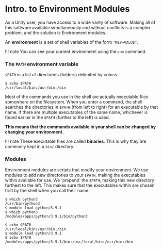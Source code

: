 # Intro. to Environment Modules #

As a Unity user, you have access to a wide varity of software. Making all of this software available simultaneously and without conflicts is a complex problem, and the solution is Environment modules.

An **environment** is a set of shell variables of the form `"KEY=VALUE"`.

!!! note
    You can see your current environment using the <red>`env`</red> command.

### The `PATH` environment variable ###
`$PATH` is a list of directories (folders) delimited by colons.
```
$ echo $PATH
/usr/local/bin:/usr/bin:/bin
```
Most of the commands you use in the shell are actually executable files somewhere on the filesystem. When you enter a command, the shell searches the directories in `$PATH` (from left to right) for an executable by that name. If there are multiple executables of the same name, whichever is found earlier in the `$PATH` (further to the left) is used.

**This means that the commands available in your shell can be changed by changing your environment.**

!!! note
    These executable files are called **binaries**. This is why they are commonly kept in a `bin/` directory.


### Modules ###
Environment modules are scripts that modify your environment. We use modules to add new directories to your `$PATH`, making the executables within available for use. We 'prepend' the `$PATH`, making this new directory furthest to the left. This makes sure that the executables within are chosen first by the shell when you call their name.

```
$ which python3
/usr/bin/python3
$ module load python/3.9.1
$ which python3
/modules/apps/python/3.9.1/bin/python3
```
```
$ echo $PATH
/usr/local/bin:/usr/bin:/bin
$ module load python/3.9.1
$ echo $PATH
/modules/apps/python/3.9.1/bin:/usr/local/bin:/usr/bin:/bin
```

